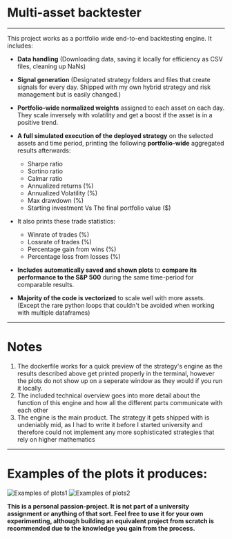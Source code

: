 

# Multi-asset backtester
---

This project works as a portfolio wide end-to-end backtesting engine. It includes:

- **Data handling** (Downloading data, saving it locally for efficiency as CSV files, cleaning up NaNs)

- **Signal generation** (Designated strategy folders and files that create signals for every day. Shipped with my own hybrid strategy and risk management but is easily changed.)

- **Portfolio-wide normalized weights** assigned to each asset on each day. They scale inversely with volatility and get a boost if the asset is in a positive trend.

- **A full simulated execution of the deployed strategy** on the selected assets and time period, printing the following **portfolio-wide** aggregated results afterwards:
	+ Sharpe ratio
	+ Sortino ratio
	+ Calmar ratio
	+ Annualized returns (%)
	+ Annualized Volatility (%)
	+ Max drawdown (%)
	+ Starting investment Vs The final portfolio value ($)
- It also prints these trade statistics:
	+ Winrate of trades (%)
	+ Lossrate of trades (%)
	+ Percentage gain from wins (%)
	+ Percentage loss from losses (%)

- **Includes automatically saved and shown plots** to **compare its performance to the S&P 500** during the same time-period for comparable results.
- **Majority of the code is vectorized** to scale well with more assets. (Except the rare python loops that couldn't be avoided when working with multiple dataframes)
___
# Notes
1) The dockerfile works for a quick preview of the strategy's engine as the results described above get printed properly in the terminal, however the plots do not show up on a seperate window as they would if you run it locally. 
2) The included technical overview goes into more detail about the function of this engine and how all the different parts communicate with each other
3) The engine is the main product. The strategy it gets shipped with is undeniably mid, as I had to write it before I started university and therefore could not implement any more sophisticated strategies that rely on higher mathematics

---
# Examples of the plots it produces:
![Examples of plots1](/plots/markdownImage1)
![Examples of plots2](/plots/markdownImage2)

**This is a personal passion-project. It is not part of a university assignment or anything of that sort. Feel free to use it for your own experimenting, although building an equivalent project from scratch is recommended due to the knowledge you gain from the process.**
